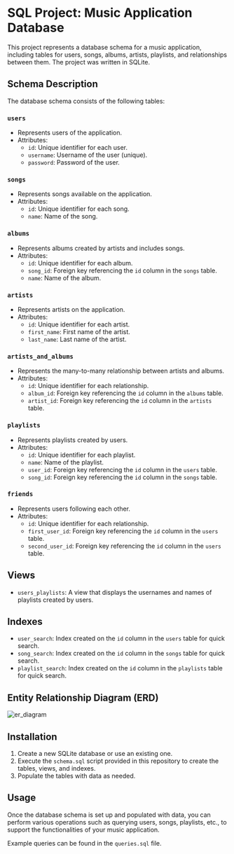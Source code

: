 # SQL Project: Music Application Database

This project represents a database schema for a music application, including tables for users, songs, albums, artists, playlists, and relationships between them. The project was written in SQLite.

## Schema Description

The database schema consists of the following tables:

### `users`

- Represents users of the application.
- Attributes:
  - `id`: Unique identifier for each user.
  - `username`: Username of the user (unique).
  - `password`: Password of the user.

### `songs`

- Represents songs available on the application.
- Attributes:
  - `id`: Unique identifier for each song.
  - `name`: Name of the song.

### `albums`

- Represents albums created by artists and includes songs.
- Attributes:
  - `id`: Unique identifier for each album.
  - `song_id`: Foreign key referencing the `id` column in the `songs` table.
  - `name`: Name of the album.

### `artists`

- Represents artists on the application.
- Attributes:
  - `id`: Unique identifier for each artist.
  - `first_name`: First name of the artist.
  - `last_name`: Last name of the artist.

### `artists_and_albums`

- Represents the many-to-many relationship between artists and albums.
- Attributes:
  - `id`: Unique identifier for each relationship.
  - `album_id`: Foreign key referencing the `id` column in the `albums` table.
  - `artist_id`: Foreign key referencing the `id` column in the `artists` table.

### `playlists`

- Represents playlists created by users.
- Attributes:
  - `id`: Unique identifier for each playlist.
  - `name`: Name of the playlist.
  - `user_id`: Foreign key referencing the `id` column in the `users` table.
  - `song_id`: Foreign key referencing the `id` column in the `songs` table.

### `friends`

- Represents users following each other.
- Attributes:
  - `id`: Unique identifier for each relationship.
  - `first_user_id`: Foreign key referencing the `id` column in the `users` table.
  - `second_user_id`: Foreign key referencing the `id` column in the `users` table.

## Views

- `users_playlists`: A view that displays the usernames and names of playlists created by users.

## Indexes

- `user_search`: Index created on the `id` column in the `users` table for quick search.
- `song_search`: Index created on the `id` column in the `songs` table for quick search.
- `playlist_search`: Index created on the `id` column in the `playlists` table for quick search.

## Entity Relationship Diagram (ERD)

![er_diagram](https://github.com/aydngrkm/sql-music-application/assets/96431787/5b2ad3cc-7377-4054-9d36-5c46f557361b)

## Installation

1. Create a new SQLite database or use an existing one.
2. Execute the `schema.sql` script provided in this repository to create the tables, views, and indexes.
3. Populate the tables with data as needed.

## Usage

Once the database schema is set up and populated with data, you can perform various operations such as querying users, songs, playlists, etc., to support the functionalities of your music application.

Example queries can be found in the `queries.sql` file.
